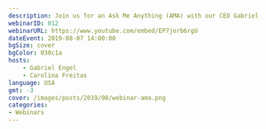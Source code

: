 ```yaml
---
description: Join us for an Ask Me Anything (AMA) with our CEO Gabriel Engel. Gabriel will be answering your questions live and discussing current developments, product launches and much much more. Join us in the <a class="button--link" href="https://open.rocket.chat/channel/webinars">webinar channel</a> at our open server.
webinarID: 012
webinarURL: https://www.youtube.com/embed/EP7jorb6rgU
dateEvent: 2019-08-07 14:00:00
bgSize: cover
bgColor: 030c1a
hosts:
    - Gabriel Engel
    - Carolina Freitas
language: USA
gmt: -3
cover: /images/posts/2019/08/webinar-ama.png
categories:
- Webinars
---
```

